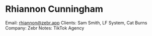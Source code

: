 # Rhiannon Cunningham

Email: rhiannon@zebr.app
Clients: Sam Smith, LF System, Cat Burns
Company: Zebr
Notes: TikTok Agency